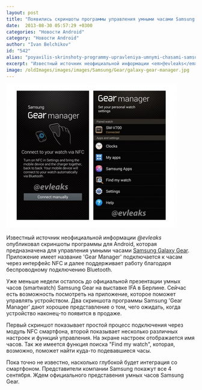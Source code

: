```yaml
---
layout: post
title: "Появились скриншоты программы управления умными часами Samsung 'Gear Manager'"
date:  2013-08-30 05:57:29 +0300
categories: "Новости Android"
category: "Новости Android"
author: "Ivan Belchikov"
id: "542"
alias: "poyavilis-skrinshoty-programmy-upravleniya-umnymi-chasami-samsung-gear-manager"
excerpt: "Известный источник неофициальной информации <em>@evleaks</em> опубликовал скриншоты программы для Android, которая предназначена для управления умными часами Samsung Galaxy Gear. Приложение имеет название 'Gear Manager' подключается к часам через интерфейс NFC и далее поддерживает работу благодаря беспроводному подключению Bluetooth."
image: /oldImages/images/images/Samsung/Gear/galaxy-gear-manager.jpg
---
```

<img src="/oldImages/images/images/Samsung/Gear/galaxy-gear-manager.jpg" alt="Galaxy Gear Manager" />

Известный источник неофициальной информации <em>@evleaks</em> опубликовал скриншоты программы для Android, которая предназначена для управления умными часами <a href="index.php?option=com_content&amp;view=article&amp;id=526&amp;catid=8&amp;Itemid=102">Samsung Galaxy Gear</a>. Приложение имеет название 'Gear Manager' подключается к часам через интерфейс NFC и далее поддерживает работу благодаря беспроводному подключению Bluetooth.


Уже меньше недели осталось до официальной презентации умных часов (smartwatch) Samsung Gear на выставке IFA в Берлине. Сейчас есть возможность посмотреть на приложение, которое поможет управлять устройством. Два скриншота программы Samsung 'Gear Manager' дают хорошее представление о том, чего ожидать, когда устройство наконец-то появится в продаже.

Первый скриншот показывает простой процесс подключения через модуль NFC смартфона, второй показывает несколько различных настроек и функций управления. На экране настроек отображается имя часов. Так же имеется функция поиска "Find my watch", которая, возможно, поможет найти куда-то подевавшиеся часы.

Пока точно не известно, насколько глубокой будет интеграция со смартфоном. Представители компании Samsung покажут все 4 сентября. Ждем официального представения умных часов Samsung Gear.
